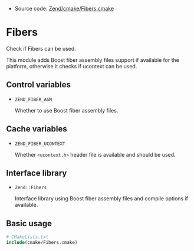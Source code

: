 <!-- This is auto-generated file. -->
* Source code: [Zend/cmake/Fibers.cmake](https://github.com/petk/php-build-system/blob/master/cmake/Zend/cmake/Fibers.cmake)

# Fibers

Check if Fibers can be used.

This module adds Boost fiber assembly files support if available for the
platform, otherwise it checks if ucontext can be used.

## Control variables

* `ZEND_FIBER_ASM`

  Whether to use Boost fiber assembly files.

## Cache variables

* `ZEND_FIBER_UCONTEXT`

  Whether `<ucontext.h>` header file is available and should be used.

## Interface library

* `Zend::Fibers`

  Interface library using Boost fiber assembly files and compile options if
  available.

## Basic usage

```cmake
# CMakeLists.txt
include(cmake/Fibers.cmake)
```
